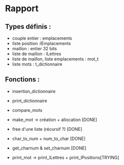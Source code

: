 Rapport
===============

Types définis :
---------------

- couple entier : emplacements
- liste position :lEmplacements
- maillon : entier 32 bits
- liste de maillon : lLettres
- liste de maillon, liste emplacements : mot_t
- liste mots : t_dictionnaire

Fonctions :
-----------

- insertion_dictionnaire
- print_dictionnaire

- compare_mots 
- make_mot -> création + allocation [DONE]
- free d'une liste (récursif ?) [DONE]
- char_to_num + num_to_char [DONE]
- get_charnum & set_charnum [DONE]
- print_mot -> print_lLettres + print_lPositions[TRYING]
